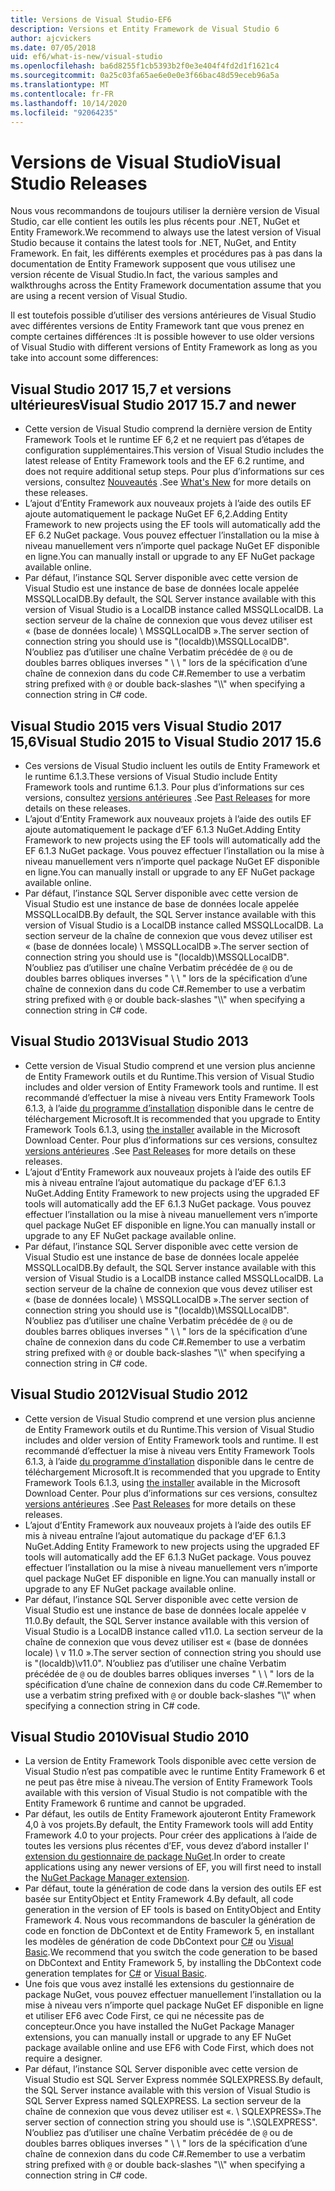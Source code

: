 ```yaml
---
title: Versions de Visual Studio-EF6
description: Versions et Entity Framework de Visual Studio 6
author: ajcvickers
ms.date: 07/05/2018
uid: ef6/what-is-new/visual-studio
ms.openlocfilehash: ba6d8255f1cb5393b2f0e3e404f4fd2d1f1621c4
ms.sourcegitcommit: 0a25c03fa65ae6e0e0e3f66bac48d59eceb96a5a
ms.translationtype: MT
ms.contentlocale: fr-FR
ms.lasthandoff: 10/14/2020
ms.locfileid: "92064235"
---
```

# <a name="visual-studio-releases"></a><span data-ttu-id="59baf-103">Versions de Visual Studio</span><span class="sxs-lookup"><span data-stu-id="59baf-103">Visual Studio Releases</span></span>

<span data-ttu-id="59baf-104">Nous vous recommandons de toujours utiliser la dernière version de Visual Studio, car elle contient les outils les plus récents pour .NET, NuGet et Entity Framework.</span><span class="sxs-lookup"><span data-stu-id="59baf-104">We recommend to always use the latest version of Visual Studio because it contains the latest tools for .NET, NuGet, and Entity Framework.</span></span>
<span data-ttu-id="59baf-105">En fait, les différents exemples et procédures pas à pas dans la documentation de Entity Framework supposent que vous utilisez une version récente de Visual Studio.</span><span class="sxs-lookup"><span data-stu-id="59baf-105">In fact, the various samples and walkthroughs across the Entity Framework documentation assume that you are using a recent version of Visual Studio.</span></span>

<span data-ttu-id="59baf-106">Il est toutefois possible d’utiliser des versions antérieures de Visual Studio avec différentes versions de Entity Framework tant que vous prenez en compte certaines différences :</span><span class="sxs-lookup"><span data-stu-id="59baf-106">It is possible however to use older versions of Visual Studio with different versions of Entity Framework as long as you take into account some differences:</span></span>

## <a name="visual-studio-2017-157-and-newer"></a><span data-ttu-id="59baf-107">Visual Studio 2017 15,7 et versions ultérieures</span><span class="sxs-lookup"><span data-stu-id="59baf-107">Visual Studio 2017 15.7 and newer</span></span>

- <span data-ttu-id="59baf-108">Cette version de Visual Studio comprend la dernière version de Entity Framework Tools et le runtime EF 6,2 et ne requiert pas d’étapes de configuration supplémentaires.</span><span class="sxs-lookup"><span data-stu-id="59baf-108">This version of Visual Studio includes the latest release of Entity Framework tools and the EF 6.2 runtime, and does not require additional setup steps.</span></span>
<span data-ttu-id="59baf-109">Pour plus d’informations sur ces versions, consultez [Nouveautés](xref:ef6/what-is-new/index) .</span><span class="sxs-lookup"><span data-stu-id="59baf-109">See [What's New](xref:ef6/what-is-new/index) for more details on these releases.</span></span>
- <span data-ttu-id="59baf-110">L’ajout d’Entity Framework aux nouveaux projets à l’aide des outils EF ajoute automatiquement le package NuGet EF 6,2.</span><span class="sxs-lookup"><span data-stu-id="59baf-110">Adding Entity Framework to new projects using the EF tools will automatically add the EF 6.2 NuGet package.</span></span>
<span data-ttu-id="59baf-111">Vous pouvez effectuer l’installation ou la mise à niveau manuellement vers n’importe quel package NuGet EF disponible en ligne.</span><span class="sxs-lookup"><span data-stu-id="59baf-111">You can manually install or upgrade to any EF NuGet package available online.</span></span>
- <span data-ttu-id="59baf-112">Par défaut, l’instance SQL Server disponible avec cette version de Visual Studio est une instance de base de données locale appelée MSSQLLocalDB.</span><span class="sxs-lookup"><span data-stu-id="59baf-112">By default, the SQL Server instance available with this version of Visual Studio is a LocalDB instance called MSSQLLocalDB.</span></span>
<span data-ttu-id="59baf-113">La section serveur de la chaîne de connexion que vous devez utiliser est « (base de données locale) \\ MSSQLLocalDB ».</span><span class="sxs-lookup"><span data-stu-id="59baf-113">The server section of connection string you should use is "(localdb)\\MSSQLLocalDB".</span></span>
<span data-ttu-id="59baf-114">N’oubliez pas d’utiliser une chaîne Verbatim précédée de `@` ou de doubles barres obliques inverses " \\ \\ " lors de la spécification d’une chaîne de connexion dans du code C#.</span><span class="sxs-lookup"><span data-stu-id="59baf-114">Remember to use a verbatim string prefixed with `@` or double back-slashes "\\\\" when specifying a connection string in C# code.</span></span>  


## <a name="visual-studio-2015-to-visual-studio-2017-156"></a><span data-ttu-id="59baf-115">Visual Studio 2015 vers Visual Studio 2017 15,6</span><span class="sxs-lookup"><span data-stu-id="59baf-115">Visual Studio 2015 to Visual Studio 2017 15.6</span></span>

- <span data-ttu-id="59baf-116">Ces versions de Visual Studio incluent les outils de Entity Framework et le runtime 6.1.3.</span><span class="sxs-lookup"><span data-stu-id="59baf-116">These versions of Visual Studio include Entity Framework tools and runtime 6.1.3.</span></span>
<span data-ttu-id="59baf-117">Pour plus d’informations sur ces versions, consultez [versions antérieures](xref:ef6/what-is-new/past-releases#ef-613) .</span><span class="sxs-lookup"><span data-stu-id="59baf-117">See [Past Releases](xref:ef6/what-is-new/past-releases#ef-613) for more details on these releases.</span></span>
- <span data-ttu-id="59baf-118">L’ajout d’Entity Framework aux nouveaux projets à l’aide des outils EF ajoute automatiquement le package d’EF 6.1.3 NuGet.</span><span class="sxs-lookup"><span data-stu-id="59baf-118">Adding Entity Framework to new projects using the EF tools will automatically add the EF 6.1.3 NuGet package.</span></span>
<span data-ttu-id="59baf-119">Vous pouvez effectuer l’installation ou la mise à niveau manuellement vers n’importe quel package NuGet EF disponible en ligne.</span><span class="sxs-lookup"><span data-stu-id="59baf-119">You can manually install or upgrade to any EF NuGet package available online.</span></span>
- <span data-ttu-id="59baf-120">Par défaut, l’instance SQL Server disponible avec cette version de Visual Studio est une instance de base de données locale appelée MSSQLLocalDB.</span><span class="sxs-lookup"><span data-stu-id="59baf-120">By default, the SQL Server instance available with this version of Visual Studio is a LocalDB instance called MSSQLLocalDB.</span></span>
<span data-ttu-id="59baf-121">La section serveur de la chaîne de connexion que vous devez utiliser est « (base de données locale) \\ MSSQLLocalDB ».</span><span class="sxs-lookup"><span data-stu-id="59baf-121">The server section of connection string you should use is "(localdb)\\MSSQLLocalDB".</span></span>
<span data-ttu-id="59baf-122">N’oubliez pas d’utiliser une chaîne Verbatim précédée de `@` ou de doubles barres obliques inverses " \\ \\ " lors de la spécification d’une chaîne de connexion dans du code C#.</span><span class="sxs-lookup"><span data-stu-id="59baf-122">Remember to use a verbatim string prefixed with `@` or double back-slashes "\\\\" when specifying a connection string in C# code.</span></span>  


## <a name="visual-studio-2013"></a><span data-ttu-id="59baf-123">Visual Studio 2013</span><span class="sxs-lookup"><span data-stu-id="59baf-123">Visual Studio 2013</span></span>
- <span data-ttu-id="59baf-124">Cette version de Visual Studio comprend et une version plus ancienne de Entity Framework outils et du Runtime.</span><span class="sxs-lookup"><span data-stu-id="59baf-124">This version of Visual Studio includes and older version of Entity Framework tools and runtime.</span></span>
<span data-ttu-id="59baf-125">Il est recommandé d’effectuer la mise à niveau vers Entity Framework Tools 6.1.3, à l’aide [du programme d’installation](https://www.microsoft.com/download/details.aspx?id=40762) disponible dans le centre de téléchargement Microsoft.</span><span class="sxs-lookup"><span data-stu-id="59baf-125">It is recommended that you upgrade to Entity Framework Tools 6.1.3, using [the installer](https://www.microsoft.com/download/details.aspx?id=40762) available in the Microsoft Download Center.</span></span>
<span data-ttu-id="59baf-126">Pour plus d’informations sur ces versions, consultez [versions antérieures](xref:ef6/what-is-new/past-releases#ef-613) .</span><span class="sxs-lookup"><span data-stu-id="59baf-126">See [Past Releases](xref:ef6/what-is-new/past-releases#ef-613) for more details on these releases.</span></span>
- <span data-ttu-id="59baf-127">L’ajout d’Entity Framework aux nouveaux projets à l’aide des outils EF mis à niveau entraîne l’ajout automatique du package d’EF 6.1.3 NuGet.</span><span class="sxs-lookup"><span data-stu-id="59baf-127">Adding Entity Framework to new projects using the upgraded EF tools will automatically add the EF 6.1.3 NuGet package.</span></span>
<span data-ttu-id="59baf-128">Vous pouvez effectuer l’installation ou la mise à niveau manuellement vers n’importe quel package NuGet EF disponible en ligne.</span><span class="sxs-lookup"><span data-stu-id="59baf-128">You can manually install or upgrade to any EF NuGet package available online.</span></span>
- <span data-ttu-id="59baf-129">Par défaut, l’instance SQL Server disponible avec cette version de Visual Studio est une instance de base de données locale appelée MSSQLLocalDB.</span><span class="sxs-lookup"><span data-stu-id="59baf-129">By default, the SQL Server instance available with this version of Visual Studio is a LocalDB instance called MSSQLLocalDB.</span></span>
<span data-ttu-id="59baf-130">La section serveur de la chaîne de connexion que vous devez utiliser est « (base de données locale) \\ MSSQLLocalDB ».</span><span class="sxs-lookup"><span data-stu-id="59baf-130">The server section of connection string you should use is "(localdb)\\MSSQLLocalDB".</span></span>
<span data-ttu-id="59baf-131">N’oubliez pas d’utiliser une chaîne Verbatim précédée de `@` ou de doubles barres obliques inverses " \\ \\ " lors de la spécification d’une chaîne de connexion dans du code C#.</span><span class="sxs-lookup"><span data-stu-id="59baf-131">Remember to use a verbatim string prefixed with `@` or double back-slashes "\\\\" when specifying a connection string in C# code.</span></span>  

## <a name="visual-studio-2012"></a><span data-ttu-id="59baf-132">Visual Studio 2012</span><span class="sxs-lookup"><span data-stu-id="59baf-132">Visual Studio 2012</span></span>

- <span data-ttu-id="59baf-133">Cette version de Visual Studio comprend et une version plus ancienne de Entity Framework outils et du Runtime.</span><span class="sxs-lookup"><span data-stu-id="59baf-133">This version of Visual Studio includes and older version of Entity Framework tools and runtime.</span></span>
<span data-ttu-id="59baf-134">Il est recommandé d’effectuer la mise à niveau vers Entity Framework Tools 6.1.3, à l’aide [du programme d’installation](https://www.microsoft.com/download/details.aspx?id=40762) disponible dans le centre de téléchargement Microsoft.</span><span class="sxs-lookup"><span data-stu-id="59baf-134">It is recommended that you upgrade to Entity Framework Tools 6.1.3, using [the installer](https://www.microsoft.com/download/details.aspx?id=40762) available in the Microsoft Download Center.</span></span>
<span data-ttu-id="59baf-135">Pour plus d’informations sur ces versions, consultez [versions antérieures](xref:ef6/what-is-new/past-releases#ef-613) .</span><span class="sxs-lookup"><span data-stu-id="59baf-135">See [Past Releases](xref:ef6/what-is-new/past-releases#ef-613) for more details on these releases.</span></span>
- <span data-ttu-id="59baf-136">L’ajout d’Entity Framework aux nouveaux projets à l’aide des outils EF mis à niveau entraîne l’ajout automatique du package d’EF 6.1.3 NuGet.</span><span class="sxs-lookup"><span data-stu-id="59baf-136">Adding Entity Framework to new projects using the upgraded EF tools will automatically add the EF 6.1.3 NuGet package.</span></span>
<span data-ttu-id="59baf-137">Vous pouvez effectuer l’installation ou la mise à niveau manuellement vers n’importe quel package NuGet EF disponible en ligne.</span><span class="sxs-lookup"><span data-stu-id="59baf-137">You can manually install or upgrade to any EF NuGet package available online.</span></span>
- <span data-ttu-id="59baf-138">Par défaut, l’instance SQL Server disponible avec cette version de Visual Studio est une instance de base de données locale appelée v 11.0.</span><span class="sxs-lookup"><span data-stu-id="59baf-138">By default, the SQL Server instance available with this version of Visual Studio is a LocalDB instance called v11.0.</span></span>
<span data-ttu-id="59baf-139">La section serveur de la chaîne de connexion que vous devez utiliser est « (base de données locale) \\ v 11.0 ».</span><span class="sxs-lookup"><span data-stu-id="59baf-139">The server section of connection string you should use is "(localdb)\\v11.0".</span></span>
<span data-ttu-id="59baf-140">N’oubliez pas d’utiliser une chaîne Verbatim précédée de `@` ou de doubles barres obliques inverses " \\ \\ " lors de la spécification d’une chaîne de connexion dans du code C#.</span><span class="sxs-lookup"><span data-stu-id="59baf-140">Remember to use a verbatim string prefixed with `@` or double back-slashes "\\\\" when specifying a connection string in C# code.</span></span>  

## <a name="visual-studio-2010"></a><span data-ttu-id="59baf-141">Visual Studio 2010</span><span class="sxs-lookup"><span data-stu-id="59baf-141">Visual Studio 2010</span></span>

- <span data-ttu-id="59baf-142">La version de Entity Framework Tools disponible avec cette version de Visual Studio n’est pas compatible avec le runtime Entity Framework 6 et ne peut pas être mise à niveau.</span><span class="sxs-lookup"><span data-stu-id="59baf-142">The version of Entity Framework Tools available with this version of Visual Studio is not compatible with the Entity Framework 6 runtime and cannot be upgraded.</span></span>
- <span data-ttu-id="59baf-143">Par défaut, les outils de Entity Framework ajouteront Entity Framework 4,0 à vos projets.</span><span class="sxs-lookup"><span data-stu-id="59baf-143">By default, the Entity Framework tools will add Entity Framework 4.0 to your projects.</span></span>
<span data-ttu-id="59baf-144">Pour créer des applications à l’aide de toutes les versions plus récentes d’EF, vous devez d’abord installer l' [extension du gestionnaire de package NuGet](https://marketplace.visualstudio.com/items?itemName=NuGetTeam.NuGetPackageManager).</span><span class="sxs-lookup"><span data-stu-id="59baf-144">In order to create applications using any newer versions of EF, you will first need to install the [NuGet Package Manager extension](https://marketplace.visualstudio.com/items?itemName=NuGetTeam.NuGetPackageManager).</span></span>
- <span data-ttu-id="59baf-145">Par défaut, toute la génération de code dans la version des outils EF est basée sur EntityObject et Entity Framework 4.</span><span class="sxs-lookup"><span data-stu-id="59baf-145">By default, all code generation in the version of EF tools is based on EntityObject and Entity Framework 4.</span></span>
<span data-ttu-id="59baf-146">Nous vous recommandons de basculer la génération de code en fonction de DbContext et de Entity Framework 5, en installant les modèles de génération de code DbContext pour [C#](https://marketplace.visualstudio.com/items?itemName=EntityFrameworkTeam.EF5xDbContextGeneratorforC) ou [Visual Basic](https://marketplace.visualstudio.com/items?itemName=EntityFrameworkTeam.EF5xDbContextGeneratorforVBNET).</span><span class="sxs-lookup"><span data-stu-id="59baf-146">We recommend that you switch the code generation to be based on DbContext and Entity Framework 5, by installing the DbContext code generation templates for [C#](https://marketplace.visualstudio.com/items?itemName=EntityFrameworkTeam.EF5xDbContextGeneratorforC) or [Visual Basic](https://marketplace.visualstudio.com/items?itemName=EntityFrameworkTeam.EF5xDbContextGeneratorforVBNET).</span></span>
- <span data-ttu-id="59baf-147">Une fois que vous avez installé les extensions du gestionnaire de package NuGet, vous pouvez effectuer manuellement l’installation ou la mise à niveau vers n’importe quel package NuGet EF disponible en ligne et utiliser EF6 avec Code First, ce qui ne nécessite pas de concepteur.</span><span class="sxs-lookup"><span data-stu-id="59baf-147">Once you have installed the NuGet Package Manager extensions, you can manually install or upgrade to any EF NuGet package available online and use EF6 with Code First, which does not require a designer.</span></span>
- <span data-ttu-id="59baf-148">Par défaut, l’instance SQL Server disponible avec cette version de Visual Studio est SQL Server Express nommée SQLEXPRESS.</span><span class="sxs-lookup"><span data-stu-id="59baf-148">By default, the SQL Server instance available with this version of Visual Studio is SQL Server Express named SQLEXPRESS.</span></span>
<span data-ttu-id="59baf-149">La section serveur de la chaîne de connexion que vous devez utiliser est «. \\ SQLEXPRESS».</span><span class="sxs-lookup"><span data-stu-id="59baf-149">The server section of connection string you should use is ".\\SQLEXPRESS".</span></span>
<span data-ttu-id="59baf-150">N’oubliez pas d’utiliser une chaîne Verbatim précédée de `@` ou de doubles barres obliques inverses " \\ \\ " lors de la spécification d’une chaîne de connexion dans du code C#.</span><span class="sxs-lookup"><span data-stu-id="59baf-150">Remember to use a verbatim string prefixed with `@` or double back-slashes "\\\\" when specifying a connection string in C# code.</span></span>
